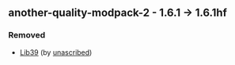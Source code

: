 ## another-quality-modpack-2 - 1.6.1 -> 1.6.1hf

### Removed

  * [Lib39](https://www.curseforge.com/minecraft/mc-mods/lib39) (by [unascribed](https://www.curseforge.com/members/unascribed/projects))


